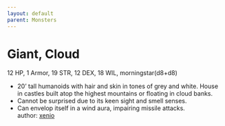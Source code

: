 ```yaml
---
layout: default
parent: Monsters 
--- 
```

# Giant, Cloud
12 HP, 1 Armor, 19 STR, 12 DEX, 18 WIL, morningstar(d8+d8)  
- 20’ tall humanoids with hair and skin in tones of grey and white.   House in castles built atop the highest mountains or floating in cloud banks.  
- Cannot be surprised due to its keen sight and smell senses.  
- Can envelop itself in a wind aura, impairing missile attacks.  
author: [xenio](https://xenioinabottle.blogspot.com) 
